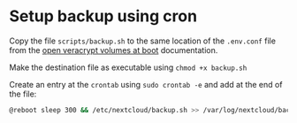 # Setup backup using cron

Copy the file `scripts/backup.sh` to the same location of the `.env.conf` file from the [open veracrypt volumes at boot](./open-volumes-boot.md) documentation.

Make the destination file as executable using `chmod +x backup.sh`

Create an entry at the `crontab` using `sudo crontab -e` and add at the end of the file:

```sh
@reboot sleep 300 && /etc/nextcloud/backup.sh >> /var/log/nextcloud/backup_$(date +\%Y\%m\%d\%H\%M).log 2>&1
```
